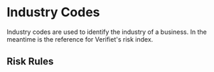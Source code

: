 # Industry Codes

Industry codes are used to identify the industry of a business. In the meantime is the reference for Verifiet's risk index.

## Risk Rules
